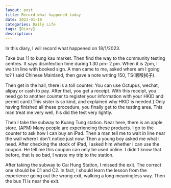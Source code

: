 ```yaml
---
layout: post
title: Record what happened today
date: 2023-01-18
categories: Daily Life
tags: [Diary]
description:
---
```


In this diary, I will record what happened on 18/1/2023.

Take bus 11 to kung kau market. Then find the way to the community testing centres. It says disinfection time during 1.30 pm- 2 pm. When it is 2pm, I wait in line with booked sign. A man came to me, asked where am I going to? I said Chinese Mainland, then gave a note writing 150, TS(咽喉拭子).

Then get in the hall, there is a toll counter. You can use Octupus, wechat, alipay or cash to pay. After that, you get a receipt. With this receipt, you need go to another counter to register your information with your HKID and permit card.(This sister is so kind, and explained why HKID is needed.) Only having finished all these procedure, you finally get to the testing area. This man treat me very well, his did the test very lightly. 

Then I take the subway to Kuang Tung station. Near here, there is an apple store. (APM) Many people are experiencing these products. I go to the counter to ask how I can buy an iPad. Then a man tell me to wait in line near the wall where I don't notice just now. Then a young boy asked me what I need. After checking the stock of iPad, I asked him whether I can use the coupon. He tell me this coupon can only be used online. I didn't know that before, that is so bad, I waste my trip to the station.

After taking the subway to Cai Hung Station, I missed the exit. The correct one should be C1 and C2. In fact, I should learn the lesson from the experience going out the wrong exit, walking a long meaningless way. Then the bus 11 is near the exit. 

